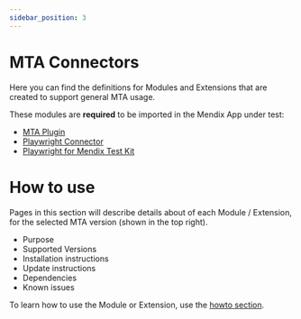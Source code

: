 ```yaml
---
sidebar_position: 3
---
```


# MTA Connectors

Here you can find the definitions for Modules and Extensions that are created to support general MTA usage.

These modules are **required** to be imported in the Mendix App under test:
- [MTA Plugin](tools/mta-plugin)
- [Playwright Connector](tools/playwright-connector)
- [Playwright for Mendix Test Kit](tools/playwright-testkit)

# How to use

Pages in this section will describe details about of each Module / Extension, for the selected MTA version (shown in the top right).
- Purpose
- Supported Versions
- Installation instructions
- Update instructions
- Dependencies
- Known issues

To learn how to use the Module or Extension, use the [howto section](../../additional/howtos/).
